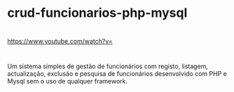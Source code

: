 # crud-funcionarios-php-mysql
#
https://www.youtube.com/watch?v=<N5myqxErqeY>
#
Um sistema simples de gestão de funcionários com 
registo, listagem, actualização, exclusão e pesquisa de 
funcionários desenvolvido com PHP e Mysql sem o uso de qualquer 
framework.

